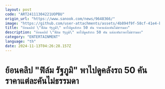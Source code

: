 ```yaml
---
layout: post
code: "ART24111304221UOPBU"
origin_url: "https://www.sanook.com/news/9648366/"
image: "https://github.com/user-attachments/assets/4b894f9f-58cf-41e4-ba9a-206cfc45c9eb"
title: "ย้อนคลิป \"ฟิล์ม รัฐภูมิ\" พาไปดูคลังรถ 50 คัน ราคาแต่ละคันไม่ธรรมดา"
description: "ย้อนคลิป \"ฟิล์ม รัฐภูมิ\" พาไปดูคลังรถ 50 คัน แต่ละคันราคาไม่ธรรมดา"
category: "ENTERTAINMENT"
language: "th"
date: 2024-11-13T04:26:28.157Z
---
```


# ย้อนคลิป "ฟิล์ม รัฐภูมิ" พาไปดูคลังรถ 50 คัน ราคาแต่ละคันไม่ธรรมดา